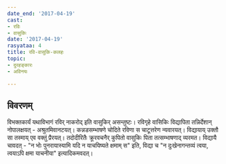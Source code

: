 ```yaml
---
date_end: '2017-04-19'
cast:
- रविः
- वासुकिः
date: '2017-04-19'
rasyataa: 4
title: रवि-वासुकि-कलहः
topic:
- दुरहङ्कारः
- अविनयः

---
```


## विवरणम्
विभक्तकार्यं यथाविभागं‌ रविर् नाकरोद् इति वासुकिर् असन्तुष्टः। रविगृहे वासिकिः विद्यापिता तन्निर्देशान् नोपालक्षयत् - अश्रुतमिवानटयत्। कन्नडसम्भाषणे चोदिते रविणा स चाटूत्तरेण न्यवारयत्। विद्यायाय् उक्तौ सा तस्माय् एव वक्तुं प्रैरयत्। तदोदीरितैः क्रूरवचनैर् कुपितो वासुकिः पिता तत्सम्भाषणाद् व्यरमत। विद्यायै चावदत् - "न भोः पुनरायास्यामि यदि न याचयिष्यते क्षमाम् स" इति, विद्या च "न दुःखेनागन्तव्यं त्वया, त्वयाऽपि क्षमा याचनीया" इत्यादिकमवदत्।

